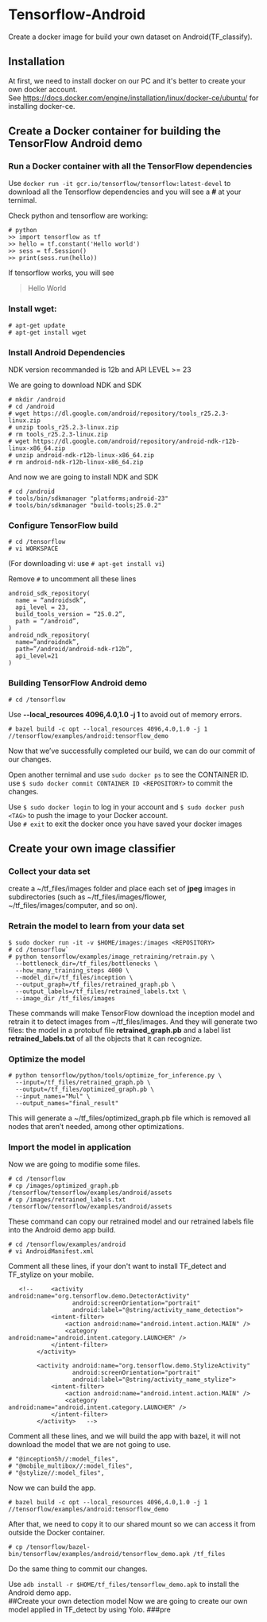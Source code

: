# Tensorflow-Android
Create a docker image for build your own dataset on Android(TF_classify).   
## Installation
At first, we need to install docker on our PC and it's better to create your own docker account.    
See https://docs.docker.com/engine/installation/linux/docker-ce/ubuntu/ for installing docker-ce.  
## Create a Docker container for building the TensorFlow Android demo
### Run a Docker container with all the TensorFlow dependencies 
Use `docker run -it gcr.io/tensorflow/tensorflow:latest-devel` to download all the Tensorflow dependencies and you will see a **#** at your ternimal.  
  
Check python and tensorflow are working:  
```
# python
>> import tensorflow as tf  
>> hello = tf.constant('Hello world')  
>> sess = tf.Session()
>> print(sess.run(hello))
```
  
If tensorflow works, you will see 
>Hello World  
>
### Install wget:  
```
# apt-get update  
# apt-get install wget 
```
### Install Android Dependencies
NDK version recommanded is 12b and API LEVEL >= 23  
  
We are going to download NDK and SDK
```
# mkdir /android 
# cd /android  
# wget https://dl.google.com/android/repository/tools_r25.2.3-linux.zip  
# unzip tools_r25.2.3-linux.zip  
# rm tools_r25.2.3-linux.zip  
# wget https://dl.google.com/android/repository/android-ndk-r12b-linux-x86_64.zip  
# unzip android-ndk-r12b-linux-x86_64.zip  
# rm android-ndk-r12b-linux-x86_64.zip
```
And now we are going to install NDK and SDK  
```
# cd /android 
# tools/bin/sdkmanager "platforms;android-23"  
# tools/bin/sdkmanager "build-tools;25.0.2"
```  
### Configure TensorFlow build
```
# cd /tensorflow
# vi WORKSPACE
```  
(For downloading vi: use `# apt-get install vi`)  
  
Remove `#` to uncomment all these lines  
```
android_sdk_repository(  
  name = “androidsdk”,  
  api_level = 23,  
  build_tools_version = “25.0.2”,  
  path = “/android”,  
)  
android_ndk_repository(  
  name=”androidndk”,  
  path=”/android/android-ndk-r12b”,  
  api_level=21  
)  
```
### Building TensorFlow Android demo  
```
# cd /tensorflow
```
Use **--local_resources 4096,4.0,1.0 -j 1** to avoid out of memory errors.    
```
# bazel build -c opt --local_resources 4096,4.0,1.0 -j 1 //tensorflow/examples/android:tensorflow_demo
```
  
Now that we’ve successfully completed our build, we can do our commit of our changes.  
  
Open another ternimal and use `sudo docker ps` to see the CONTAINER ID.    
use `$ sudo docker commit CONTAINER ID <REPOSITORY>` to commit the changes.  

Use `$ sudo docker login` to log in your account and `$ sudo docker push <TAG>` to push the image to your Docker account.  
Use `# exit` to exit the docker once you have saved your docker images
## Create your own image classifier 
### Collect your data set  
create a ~/tf_files/images folder and place each set of **jpeg** images in subdirectories (such as ~/tf_files/images/flower, ~/tf_files/images/computer, and so on).   
### Retrain the model to learn from your data set
```
$ sudo docker run -it -v $HOME/images:/images <REPOSITORY> 
# cd /tensorflow`  
# python tensorflow/examples/image_retraining/retrain.py \
  --bottleneck_dir=/tf_files/bottlenecks \
  --how_many_training_steps 4000 \
  --model_dir=/tf_files/inception \
  --output_graph=/tf_files/retrained_graph.pb \
  --output_labels=/tf_files/retrained_labels.txt \
  --image_dir /tf_files/images
```
These commands will make TensorFlow download the inception model and retrain it to detect images from ~/tf_files/images. And they will generate two files: the model in a protobuf file **retrained_graph.pb** and a label list **retrained_labels.txt** of all the objects that it can recognize.  
### Optimize the model
```
# python tensorflow/python/tools/optimize_for_inference.py \
  --input=/tf_files/retrained_graph.pb \
  --output=/tf_files/optimized_graph.pb \
  --input_names="Mul" \
  --output_names="final_result"
```
This will generate a ~/tf_files/optimized_graph.pb file which is removed all nodes that aren’t needed, among other optimizations.   
### Import the model in application
Now we are going to modifie some files.  
```
# cd /tensorflow
# cp /images/optimized_graph.pb /tensorflow/tensorflow/examples/android/assets
# cp /images/retrained_labels.txt /tensorflow/tensorflow/examples/android/assets
``` 
These command can copy our retrained model and our retrained labels file into the Android demo app build.    
```
# cd /tensorflow/examples/android  
# vi AndroidManifest.xml
```
  
Comment all these lines, if your don't want to install TF_detect and TF_stylize on your mobile.  
```
   <!--     <activity android:name="org.tensorflow.demo.DetectorActivity"
                  android:screenOrientation="portrait"
                  android:label="@string/activity_name_detection">
            <intent-filter>
                <action android:name="android.intent.action.MAIN" />
                <category android:name="android.intent.category.LAUNCHER" />
            </intent-filter>
        </activity>

        <activity android:name="org.tensorflow.demo.StylizeActivity"
                  android:screenOrientation="portrait"
                  android:label="@string/activity_name_stylize">
            <intent-filter>
                <action android:name="android.intent.action.MAIN" />
                <category android:name="android.intent.category.LAUNCHER" />
            </intent-filter>
        </activity>   -->
```  
  
Comment all these lines, and we will build the app with bazel, it will not download the model that we are not going to use.  
```
# "@inception5h//:model_files",  
# "@mobile_multibox//:model_files",  
# "@stylize//:model_files",  
```
  
Now we can build the app.  
```
# bazel build -c opt --local_resources 4096,4.0,1.0 -j 1 //tensorflow/examples/android:tensorflow_demo
```
  
After that, we need to copy it to our shared mount so we can access it from outside the Docker container.  
```
# cp /tensorflow/bazel-bin/tensorflow/examples/android/tensorflow_demo.apk /tf_files
```
  
Do the same thing to commit our changes.  
  
Use `adb install -r $HOME/tf_files/tensorflow_demo.apk` to install the Android demo app.  
##Create your own detection model
Now we are going to create our own model applied in TF_detect by using Yolo.
###pre



